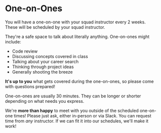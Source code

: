 # One-on-Ones

You will have a one-on-one with your squad instructor every 2 weeks. These will be scheduled by your squad instructor.

They're a safe space to talk about literally anything. One-on-ones might include:
- Code review
- Discussing concepts covered in class
- Talking about your career search
- Thinking through project ideas
- Generally shooting the breeze

**It's up to you** what gets covered during the one-on-ones, so please come with questions prepared!

One-on-ones are usually 30 minutes. They can be longer or shorter depending on what needs you express.

We're **more than happy** to meet with you outside of the scheduled one-on-one times! Please just ask, either in-person or via Slack. You can request time from *any* instructor. If we can fit it into our schedules, we'll make it work!
